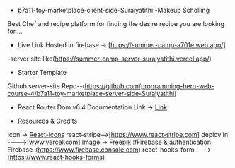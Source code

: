 
- b7a11-toy-marketplace-client-side-Suraiyatithi
-Makeup Scholling

 Best Chef and recipe platform for finding the desire recipe you are looking for....

- Live Link
Hosted in firebase -> [https://summer-camp-a701e.web.app/]

-server site like(https://summer-camp-server-suraiyatithi.vercel.app/)


- Starter Template

 Github server-site Repo--(https://github.com/programming-hero-web-course-4/b7a11-toy-marketplace-server-side-Suraiyatithi)

- React Router Dom v6.4 
Documentation Link -> [Link](https://reactrouter.com/en/main/start/overview)


- Resources & Credits

Icon -> [React-icons](https://www.react-icons.com/)
react-stripe-->[https://www.react-stripe.com]
deploy in ---->[www.vercel.com]
Image -> [Freepik](https://www.freepik.com/)
#Firebase & authentication
Firebase-(https://www.firebase.console.com)
react-hooks-form--->[https://www.react-hooks-forms]